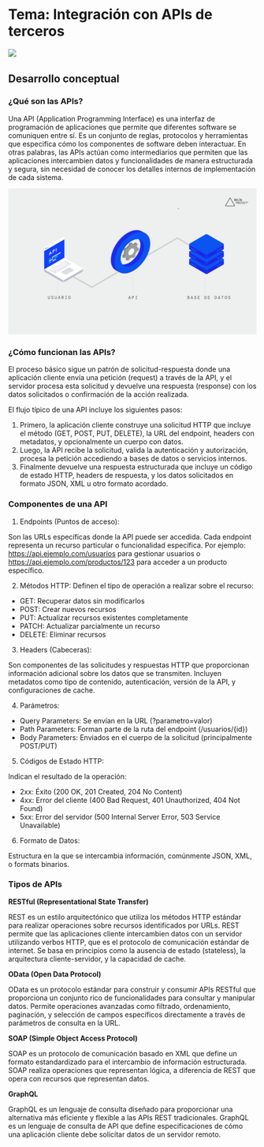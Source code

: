 # Tema: Integración con APIs de terceros

![](./docs/api2.png)

## **Desarrollo conceptual**

### ¿Qué son las APIs?

Una API (Application Programming Interface) es una interfaz de programación de aplicaciones que permite que diferentes software se comuniquen entre sí. Es un conjunto de reglas, protocolos y herramientas que especifica cómo los componentes de software deben interactuar. En otras palabras, las APIs actúan como intermediarios que permiten que las aplicaciones intercambien datos y funcionalidades de manera estructurada y segura, sin necesidad de conocer los detalles internos de implementación de cada sistema.

![](./docs/api.png)

### ¿Cómo funcionan las APIs?

El proceso básico sigue un patrón de solicitud-respuesta donde una aplicación cliente envía una petición (request) a través de la API, y el servidor procesa esta solicitud y devuelve una respuesta (response) con los datos solicitados o confirmación de la acción realizada.

El flujo típico de una API incluye los siguientes pasos: 

1. Primero, la aplicación cliente construye una solicitud HTTP que incluye el método (GET, POST, PUT, DELETE), la URL del endpoint, headers con metadatos, y opcionalmente un cuerpo con datos.
2. Luego, la API recibe la solicitud, valida la autenticación y autorización, procesa la petición accediendo a bases de datos o servicios internos.
3. Finalmente devuelve una respuesta estructurada que incluye un código de estado HTTP, headers de respuesta, y los datos solicitados en formato JSON, XML u otro formato acordado.

### Componentes de una API

1. Endpoints (Puntos de acceso):

Son las URLs específicas donde la API puede ser accedida. Cada endpoint representa un recurso particular o funcionalidad específica. Por ejemplo: https://api.ejemplo.com/usuarios para gestionar usuarios o https://api.ejemplo.com/productos/123 para acceder a un producto específico.

2. Métodos HTTP:
Definen el tipo de operación a realizar sobre el recurso:

- GET: Recuperar datos sin modificarlos
- POST: Crear nuevos recursos
- PUT: Actualizar recursos existentes completamente
- PATCH: Actualizar parcialmente un recurso
- DELETE: Eliminar recursos

3. Headers (Cabeceras):

Son componentes de las solicitudes y respuestas HTTP que proporcionan información adicional sobre los datos que se transmiten. Incluyen metadatos como tipo de contenido, autenticación, versión de la API, y configuraciones de cache.

4. Parámetros:

- Query Parameters: Se envían en la URL (?parametro=valor)
- Path Parameters: Forman parte de la ruta del endpoint (/usuarios/{id})
- Body Parameters: Enviados en el cuerpo de la solicitud (principalmente POST/PUT)

5. Códigos de Estado HTTP:

Indican el resultado de la operación:

- 2xx: Éxito (200 OK, 201 Created, 204 No Content)
- 4xx: Error del cliente (400 Bad Request, 401 Unauthorized, 404 Not Found)
- 5xx: Error del servidor (500 Internal Server Error, 503 Service Unavailable)

6. Formato de Datos:

Estructura en la que se intercambia información, comúnmente JSON, XML, o formats binarios.

### Tipos de APIs

**RESTful (Representational State Transfer)**

REST es un estilo arquitectónico que utiliza los métodos HTTP estándar para realizar operaciones sobre recursos identificados por URLs. REST permite que las aplicaciones cliente intercambien datos con un servidor utilizando verbos HTTP, que es el protocolo de comunicación estándar de internet. Se basa en principios como la ausencia de estado (stateless), la arquitectura cliente-servidor, y la capacidad de cache.

**OData (Open Data Protocol)**

OData es un protocolo estándar para construir y consumir APIs RESTful que proporciona un conjunto rico de funcionalidades para consultar y manipular datos. Permite operaciones avanzadas como filtrado, ordenamiento, paginación, y selección de campos específicos directamente a través de parámetros de consulta en la URL.

**SOAP (Simple Object Access Protocol)**

SOAP es un protocolo de comunicación basado en XML que define un formato estandardizado para el intercambio de información estructurada. SOAP realiza operaciones que representan lógica, a diferencia de REST que opera con recursos que representan datos.

**GraphQL**

GraphQL es un lenguaje de consulta diseñado para proporcionar una alternativa más eficiente y flexible a las APIs REST tradicionales. GraphQL es un lenguaje de consulta de API que define especificaciones de cómo una aplicación cliente debe solicitar datos de un servidor remoto.



